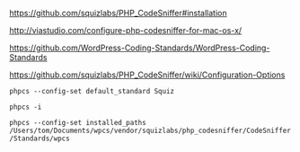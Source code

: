 
https://github.com/squizlabs/PHP_CodeSniffer#installation

http://viastudio.com/configure-php-codesniffer-for-mac-os-x/

https://github.com/WordPress-Coding-Standards/WordPress-Coding-Standards

https://github.com/squizlabs/PHP_CodeSniffer/wiki/Configuration-Options

`phpcs --config-set default_standard Squiz`

`phpcs -i`

`phpcs --config-set installed_paths /Users/tom/Documents/wpcs/vendor/squizlabs/php_codesniffer/CodeSniffer/Standards/wpcs`
